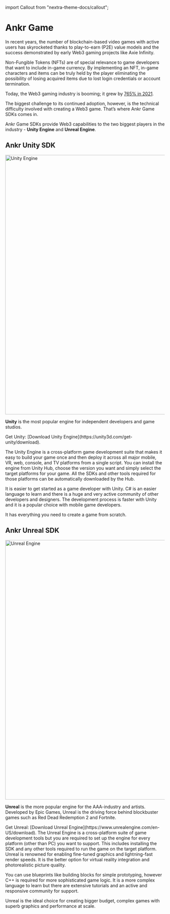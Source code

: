 import Callout from "nextra-theme-docs/callout";

# Ankr Game

In recent years, the number of blockchain-based video games with active users has skyrocketed thanks to play-to-earn (P2E) value models and the success demonstrated by early Web3 gaming projects like Axie Infinity.

Non-Fungible Tokens (NFTs) are of special relevance to game developers that want to include in-game currency. By implementing an NFT, in-game characters and items can be truly held by the player eliminating the possibility of losing acquired items due to lost login credentials or account termination. 

Today, the Web3 gaming industry is booming; it grew by [765% in 2021](https://www.forbes.com/sites/lawrencewintermeyer/2022/01/25/does-blockchain-herald-the-dawn-of-a-new-era-for-gaming/?sh=10d21ecf6827). 

The biggest challenge to its continued adoption, however, is the technical difficulty involved with creating a Web3 game. That’s where Ankr Game SDKs comes in. 

Ankr Game SDKs provide Web3 capabilities to the two biggest players in the industry - **Unity Engine** and **Unreal Engine**.

## Ankr Unity SDK  

<img src="/Unity.png" alt="Unity Engine" class="responsive-pic" width="820" />

**Unity** is the most popular engine for independent developers and game studios. 

<Callout>
Get Unity: [Download Unity Engine](https://unity3d.com/get-unity/download).
</Callout>

The Unity Engine is a cross-platform game development suite that makes it easy to build your game once and then deploy it across all major mobile, VR, web, console, and TV platforms from a single script. You can install the engine from Unity Hub, choose the version you want and simply select the target platforms for your game. All the SDKs and other tools required for those platforms can be automatically downloaded by the Hub.

It is easier to get started as a game developer with Unity. C# is an easier language to learn and 
there is a huge and very active community of other developers and designers. The development process is faster with Unity and it is a popular choice with mobile game developers. 

It has everything you need to create a game from scratch. 

## Ankr Unreal SDK 

<img src="/unreal.png" alt="Unreal Engine" class="responsive-pic" width="820" />

**Unreal** is the more popular engine for the AAA-industry and artists. Developed by Epic Games, Unreal is the driving force behind blockbuster games such as Red Dead Redemption 2 and Fortnite. 

<Callout> 
Get Unreal: [Download Unreal Engine](https://www.unrealengine.com/en-US/download).
</Callout>
The Unreal Engine is a cross-platform suite of game development tools but you are required to set up the engine for every platform (other than PC) you want to support. This includes installing the SDK and any other tools required to run the game on the target platform. Unreal is renowned for enabling fine-tuned graphics and lightning-fast render speeds. It is the better option for virtual reality integration and photorealistic picture quality. 

You can use blueprints like building blocks for simple prototyping, however C++ is required for more sophisticated game logic. It is a more complex language to learn but there are extensive tutorials and an active and responsive community for support. 

Unreal is the ideal choice for creating bigger budget, complex games with superb graphics and performance at scale.